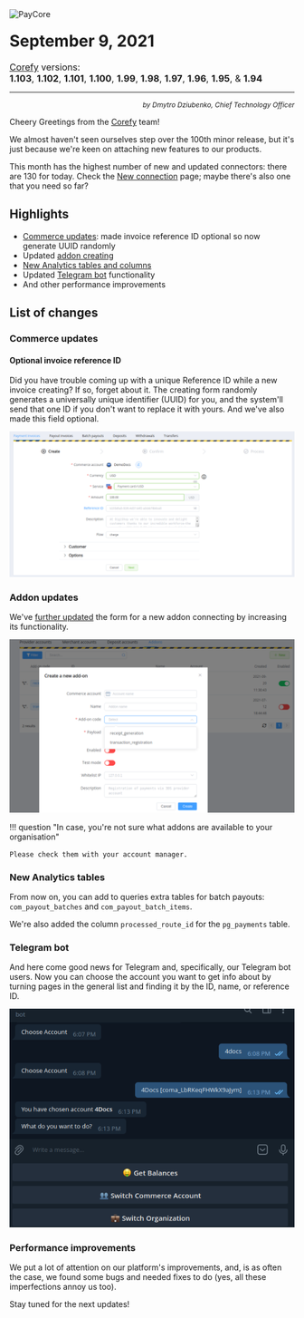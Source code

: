 <img src="/release-notes/archive/2021/images/paycore_illustration_newstyle-cool-cubes.jpg" alt="PayCore" style="width: 375px; float: left; padding-right: 15px;">

# September 9, 2021

<span style="font-size: 115%">[Corefy](https://corefy.com/) versions:<br>
**1.103**, **1.102**, **1.101**, **1.100**, **1.99**, **1.98**, **1.97**, **1.96**, **1.95**, & **1.94**</span>
<hr>
<div style="text-align: right; font-size: 85%; font-style: italic;">by Dmytro Dziubenko, Chief Technology Officer</div>

Cheery Greetings from the [Corefy](https://corefy.com/) team!

We almost haven't seen ourselves step over the 100th minor release, but it's just because we're keen on attaching new features to our products.

This month has the highest number of new and updated connectors: there are 130 for today. Check the [New connection](https://dashboard.paycore.io/connect-directory/payment-providers) page; maybe there's also one that you need so far?

## Highlights

* [Commerce updates](#commerce-updates): made invoice reference ID optional so now generate UUID randomly
* Updated [addon creating](#addon-updates)
* [New Analytics tables and columns](#new-analytics-tables)
* Updated [Telegram bot](#telegram-bot) functionality
* And other performance improvements

## List of changes

### Commerce updates

#### Optional invoice reference ID

Did you have trouble coming up with a unique Reference ID while a new invoice creating? If so, forget about it. The creating form randomly generates a universally unique identifier (UUID) for you, and the system'll send that one ID if you don't want to replace it with yours. And we've also made this field optional.

![Create an invoice](images/v1.94-1.103/create-invoice.png)

### Addon updates

We've [further updated](/release-notes/archive/2021/v1.83-1.93/#addons-update) the form for a new addon connecting by increasing its functionality.

![Create a new add-on](images/v1.94-1.103/create-new.png)

!!! question "In case, you're not sure what addons are available to your organisation"

    Please check them with your account manager.

### New Analytics tables

From now on, you can add to queries extra tables for batch payouts: `com_payout_batches` and `com_payout_batch_items`.

We're also added the column `processed_route_id` for the `pg_payments` table.

### Telegram bot

And here come good news for Telegram and, specifically, our Telegram bot users. Now you can choose the account you want to get info about by turning pages in the general list and finding it by the ID, name, or reference ID.

![Image fragment](images/v1.94-1.103/bot-search.png)

### Performance improvements

We put a lot of attention on our platform's improvements, and, is as often the case, we found some bugs and needed fixes to do (yes, all these imperfections annoy us too).

Stay tuned for the next updates!
